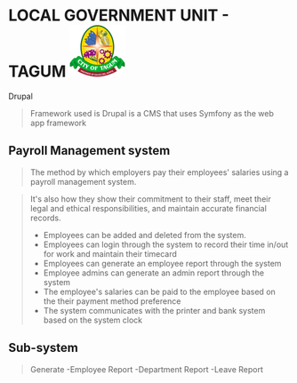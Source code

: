 # LOCAL GOVERNMENT UNIT - TAGUM  ![](images/Logo1.png)

Drupal
>Framework used is Drupal is a CMS that uses Symfony as the web app framework



## Payroll Management system

> The method by which employers pay their employees' salaries using a payroll management system. 

>It's also how they show their commitment to their staff, meet their legal and ethical responsibilities, and maintain accurate financial records.
>- Employees can be added and deleted from the system. 
>- Employees can login through the system to record their time in/out for work and maintain their timecard
>- Employees can generate an employee report through the system
>- Employee admins can generate an admin report through the system
>- The employee's salaries can be paid to the employee based on the their payment method preference
>- The system communicates with the printer and bank system based on the system clock



## Sub-system
>Generate -Employee Report
>         -Department Report
>         -Leave Report

        




